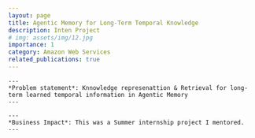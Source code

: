 ```yaml
---
layout: page
title: Agentic Memory for Long-Term Temporal Knowledge
description: Inten Project 
# img: assets/img/12.jpg
importance: 1
category: Amazon Web Services
related_publications: true
---
```


    ---
    *Problem statement*: Knnowledge represenattion & Retrieval for long-term learned temporal information in Agentic Memory
    ---
    
    ---
    *Business Impact*: This was a Summer internship project I mentored. 
    ---






<!-- 
{% raw %}

```html
<div class="row justify-content-sm-center">
  <div class="col-sm-8 mt-3 mt-md-0">
    {% include figure.liquid path="assets/img/6.jpg" title="example image" class="img-fluid rounded z-depth-1" %}
  </div>
  <div class="col-sm-4 mt-3 mt-md-0">
    {% include figure.liquid path="assets/img/11.jpg" title="example image" class="img-fluid rounded z-depth-1" %}
  </div>
</div>
```

{% endraw %} -->
